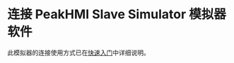 # 连接 PeakHMI Slave Simulator 模拟器软件

此模拟器的连接使用方式已在[快速入门](../../../../quick-start/installation-modbus.md)中详细说明。